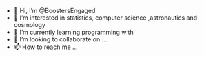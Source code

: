 - 👋 Hi, I’m @BoostersEngaged
- 👀 I’m interested in statistics, computer science ,astronautics and cosmology
- 🌱 I’m currently learning programming with 
- 💞️ I’m looking to collaborate on ...
- 📫 How to reach me ...

<!---
BoostersEngaged/BoostersEngaged is a ✨ special ✨ repository because its `README.md` (this file) appears on your GitHub profile.
You can click the Preview link to take a look at your changes.
--->
